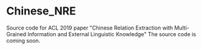 # Chinese_NRE
Source code for ACL 2019 paper "Chinese Relation Extraction with Multi-Grained Information and External Linguistic Knowledge"
The source code is coming soon.
